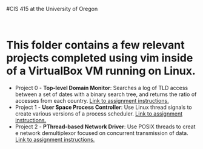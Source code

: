 #CIS 415 at the University of Oregon

<br>

<h1>This folder contains a few relevant projects completed using vim inside of a VirtualBox VM running on Linux.</h1>

<ul>
<li> Project 0 - <b>Top-level Domain Monitor</b>: Searches a log of TLD access between a set of dates with a binary search tree, and returns the ratio of accesses from each country. <a href="https://www.cs.uoregon.edu/Classes/16S/cis415/Projects/project-0.pdf">Link to assignment instructions.</a></li>
<li> Project 1 - <b>User Space Process Controller</b>: Use Linux thread signals to create various versions of a process scheduler. <a href="https://www.cs.uoregon.edu/Classes/16S/cis415/Projects/project1.pdf">Link to assignment instructions.</a></li>
<li> Project 2 - <b>PThread-based Network Driver</b>: Use POSIX threads to creat e network demultiplexor focused on concurrent transmission of data. <a href="https://www.cs.uoregon.edu/Classes/16S/cis415/Projects/project2.pdf">Link to assignment instructions.</a></li>
</ul>
